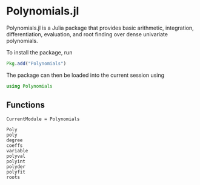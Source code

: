# Polynomials.jl

Polynomials.jl is a Julia package that provides basic arithmetic, integration,
differentiation, evaluation, and root finding over dense univariate polynomials.

To install the package, run

```julia
Pkg.add("Polynomials")
```

The package can then be loaded into the current session using

```julia
using Polynomials
```

## Functions

```@meta
CurrentModule = Polynomials
```

```@docs
Poly
poly
degree
coeffs
variable
polyval
polyint
polyder
polyfit
roots
```
